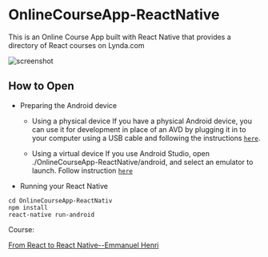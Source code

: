 # OnlineCourseApp-ReactNative
This is an Online Course App built with React Native that provides a directory of React courses on Lynda.com

![screenshot](screen.gif)

## How to Open
 - Preparing the Android device
    - Using a physical device
If you have a physical Android device, you can use it for development in place of an AVD by plugging it in to your computer using a USB cable and following the instructions [`here`](http://facebook.github.io/react-native/docs/running-on-device).

    - Using a virtual device
If you use Android Studio, open ./OnlineCourseApp-ReactNative/android, and select an emulator to launch. Follow instruction [`here`](http://facebook.github.io/react-native/docs/getting-started#preparing-the-android-device)

 - Running your React Native 
 ```
cd OnlineCourseApp-ReactNativ
npm install
react-native run-android
```

Course:

[From React to React Native--Emmanuel Henri](https://www.lynda.com/React-Native-tutorials/From-React-React-Native/577371-2.html)
